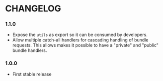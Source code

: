 # CHANGELOG

### 1.1.0

- Expose the `utils` as export so it can be consumed by developers.
- Allow multiple catch-all handlers for cascading handling of bundle requests.
  This allows makes it possible to have a "private" and "public" bundle handlers.

### 1.0.0

- First stable release
